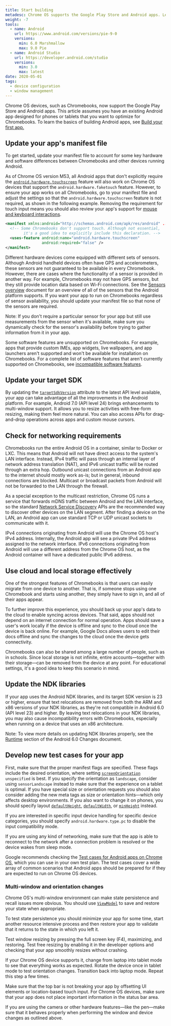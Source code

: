 ```yaml
---
title: Start building
metadesc: Chrome OS supports the Google Play Store and Android apps. Learn how a few key tweaks to your existing Android app can enable them to run on Chromebooks and expand your app's reach.
weight: -7
tools:
  - name: Android
    url: https://www.android.com/versions/pie-9-0
    versions:
      min: 6.0 Marshmallow
      max: 9.0 Pie
  - name: Android Studio
    url: https://developer.android.com/studio
    versions:
      min: 3.0
      max: latest
date: 2020-05-01
tags:
  - device configuration
  - window management
---
```


Chrome OS devices, such as Chromebooks, now support the Google Play Store and Android apps. This article assumes you have an existing Android app designed for phones or tablets that you want to optimize for Chromebooks. To learn the basics of building Android apps, see [Build your first app.](https://developer.android.com/training/basics/firstapp/index)

## Update your app's manifest file

To get started, update your manifest file to account for some key hardware and software differences between Chromebooks and other devices running Android.

As of Chrome OS version M53, all Android apps that don't explicitly require the [`android.hardware.touchscreen`](https://developer.android.com/guide/topics/manifest/uses-feature-element.html#touchscreen-hw-features) feature will also work on Chrome OS devices that support the `android.hardware.faketouch` feature. However, to ensure your app works on all Chromebooks, go to your manifest file and adjust the settings so that the `android.hardware.touchscreen` feature is not required, as shown in the following example. Removing the requirement for touch input means you should also review your app's support for [mouse and keyboard interactions](https://developer.android.com/training/gestures/movement).

```xml
<manifest xmlns:android="http://schemas.android.com/apk/res/android" ... >
  <!-- Some Chromebooks don't support touch. Although not essential,
        it's a good idea to explicitly include this declaration. -->
  <uses-feature android:name="android.hardware.touchscreen"
                android:required="false" />
</manifest>
```

Different hardware devices come equipped with different sets of sensors. Although Android handheld devices often have GPS and accelerometers, these sensors are not guaranteed to be available in every Chromebook. However, there are cases where the functionality of a sensor is provided in another way. For example, Chromebooks may not have GPS sensors, but they still provide location data based on Wi-Fi connections. See the [Sensors overview](https://developer.android.com/guide/topics/sensors/sensors_overview) document for an overview of all of the sensors that the Android platform supports. If you want your app to run on Chromebooks regardless of sensor availability, you should update your manifest file so that none of the sensors are required.

Note: If you don't require a particular sensor for your app but still use measurements from the sensor when it's available, make sure you dynamically check for the sensor's availability before trying to gather information from it in your app.

Some software features are unsupported on Chromebooks. For example, apps that provide custom IMEs, app widgets, live wallpapers, and app launchers aren't supported and won't be available for installation on Chromebooks. For a complete list of software features that aren't currently supported on Chromebooks, see [incompatible software features](/{{locale.code}}/android/manifest#software-features).

## Update your target SDK

By updating the [`targetSdkVersion`](https://developer.android.com/reference/android/R.attr#targetSdkVersion) attribute to the latest API level available, your app can take advantage of all the improvements in the Android platform. For example, Android 7.0 (API level 24) brings enhancements to multi-window support. It allows you to resize activities with free-form resizing, making them feel more natural. You can also access APIs for drag-and-drop operations across apps and custom mouse cursors.

## Check for networking requirements

Chromebooks run the entire Android OS in a container, similar to Docker or LXC. This means that Android will not have direct access to the system's LAN interface. Instead, IPv4 traffic will pass through an internal layer of network address translation (NAT), and IPv6 unicast traffic will be routed through an extra hop. Outbound unicast connections from an Android app to the internet should mostly work as-is; but in general, inbound connections are blocked. Multicast or broadcast packets from Android will not be forwarded to the LAN through the firewall.

As a special exception to the multicast restriction, Chrome OS runs a service that forwards mDNS traffic between Android and the LAN interface, so the standard [Network Service Discovery](https://developer.android.com/training/connect-devices-wirelessly/nsd) APIs are the recommended way to discover other devices on the LAN segment. After finding a device on the LAN, an Android app can use standard TCP or UDP unicast sockets to communicate with it.

IPv4 connections originating from Android will use the Chrome OS host's IPv4 address. Internally, the Android app will see a private IPv4 address assigned to the network interface. IPv6 connections originating from Android will use a different address from the Chrome OS host, as the Android container will have a dedicated public IPv6 address.

## Use cloud and local storage effectively

One of the strongest features of Chromebooks is that users can easily migrate from one device to another. That is, if someone stops using one Chromebook and starts using another, they simply have to sign in, and all of their apps appear.

To further improve this experience, you should back up your app's data to the cloud to enable syncing across devices. That said, apps should not depend on an internet connection for normal operation. Apps should save a user's work locally if the device is offline and sync to the cloud once the device is back online. For example, Google Docs allows users to edit their docs offline and sync the changes to the cloud once the device gets connectivity.

Chromebooks can also be shared among a large number of people, such as in schools. Since local storage is not infinite, entire accounts—together with their storage—can be removed from the device at any point. For educational settings, it's a good idea to keep this scenario in mind.

## Update the NDK libraries

If your app uses the Android NDK libraries, and its target SDK version is 23 or higher, ensure that text relocations are removed from both the ARM and x86 versions of your NDK libraries, as they're not compatible in Android 6.0 (API level 23) and higher. By leaving text relocations in your NDK libraries, you may also cause incompatibility errors with Chromebooks, especially when running on a device that uses an x86 architecture.

Note: To view more details on updating NDK libraries properly, see the [Runtime](https://developer.android.com/about/versions/marshmallow/android-6.0-changes#behavior-runtime) section of the Android 6.0 Changes document.

## Develop new test cases for your app

First, make sure that the proper manifest flags are specified. These flags include the desired orientation, where setting [`screenOrientation`](https://developer.android.com/reference/android/R.attr#screenOrientation) `unspecified` is best. If you specify the orientation as `landscape`, consider using `sensorLandscape` instead to make sure that the experience on a tablet is optimal. If you have special size or orientation requests you should also consider adding the new meta tags as size or orientation hints—which only affects desktop environments. If you also want to change it on phones, you should specify layout [`defaultHeight`](https://developer.android.com/reference/android/R.attr.html#defaultHeight), [`defaultWidth`](https://developer.android.com/reference/android/R.attr.html#defaultWidth), or [`minHeight`](https://developer.android.com/reference/android/R.attr.html#minHeight) instead.

If you are interested in specific input device handling for specific device categories, you should specify `android.hardware.type.pc` to disable the input compatibility mode.

If you are using any kind of networking, make sure that the app is able to reconnect to the network after a connection problem is resolved or the device wakes from sleep mode.

Google recommends checking the [Test cases for Android apps on Chrome OS](/{{locale.code}}/android/tests), which you can use in your own test plan. The test cases cover a wide array of common scenarios that Android apps should be prepared for if they are expected to run on Chrome OS devices.

### Multi-window and orientation changes

Chrome OS's multi-window environment can make state persistence and recall issues more obvious. You should
use [`ViewModel`](https://developer.android.com/topic/libraries/architecture/viewmodel) to save and restore your state when appropriate.

To test state persistence you should minimize your app for some time, start another resource intensive process and then restore your app to validate that it returns to the state in which you left it.

Test window resizing by pressing the full screen key (F4), maximizing, and restoring. Test free resizing by enabling it in the developer options and checking that your app smoothly resizes without crashing.

If your Chrome OS device supports it, change from laptop into tablet mode to see that everything works as expected. Rotate the device once in tablet mode to test orientation changes. Transition back into laptop mode. Repeat this step a few times.

Make sure that the top bar is not breaking your app by offsetting UI elements or location-based touch input. For Chrome OS devices, make sure that your app does not place important information in the status bar area.

If you are using the camera or other hardware features—like the pen—make sure that it behaves properly when performing the window and device changes as outlined above.
